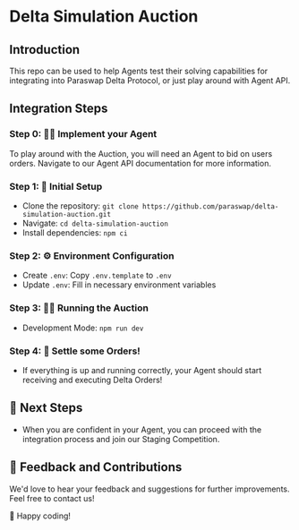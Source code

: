 # Delta Simulation Auction

## Introduction

This repo can be used to help Agents test their solving capabilities for integrating into Paraswap Delta Protocol, or just play around with Agent API.

## Integration Steps

### Step 0: 🕵🏻 Implement your Agent

To play around with the Auction, you will need an Agent to bid on users orders. Navigate to our Agent API documentation for more information.

### Step 1: 🚀 Initial Setup

- Clone the repository: `git clone https://github.com/paraswap/delta-simulation-auction.git`
- Navigate: `cd delta-simulation-auction`
- Install dependencies: `npm ci`

### Step 2: ⚙️ Environment Configuration

- Create `.env`: Copy `.env.template` to `.env`
- Update `.env`: Fill in necessary environment variables

### Step 3: 🏃‍♂️ Running the Auction

- Development Mode: `npm run dev`

### Step 4: 🤝 Settle some Orders!

- If everything is up and running correctly, your Agent should start receiving and executing Delta Orders!

## 👣 Next Steps

- When you are confident in your Agent, you can proceed with the integration process and join our Staging Competition.

## 💬 Feedback and Contributions

We'd love to hear your feedback and suggestions for further improvements. Feel free to contact us!

🎉 Happy coding!
